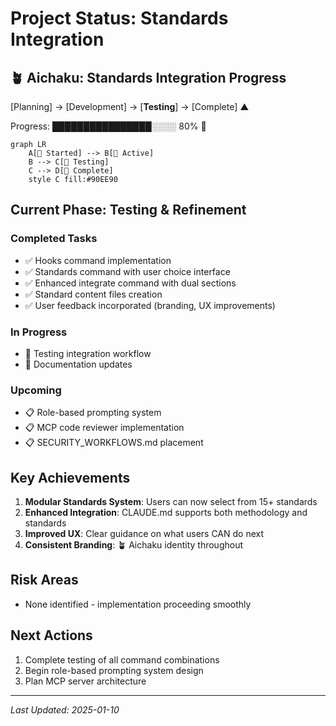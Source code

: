 # Project Status: Standards Integration

## 🪴 Aichaku: Standards Integration Progress

[Planning] → [Development] → [**Testing**] → [Complete]
                               ▲

Progress: ████████████████░░░░ 80% 🌿

```mermaid
graph LR
    A[🌱 Started] --> B[🌿 Active]
    B --> C[🌳 Testing]
    C --> D[🍃 Complete]
    style C fill:#90EE90
```

## Current Phase: Testing & Refinement

### Completed Tasks
- ✅ Hooks command implementation
- ✅ Standards command with user choice interface
- ✅ Enhanced integrate command with dual sections
- ✅ Standard content files creation
- ✅ User feedback incorporated (branding, UX improvements)

### In Progress
- 🔄 Testing integration workflow
- 🔄 Documentation updates

### Upcoming
- 📋 Role-based prompting system
- 📋 MCP code reviewer implementation
- 📋 SECURITY_WORKFLOWS.md placement

## Key Achievements
1. **Modular Standards System**: Users can now select from 15+ standards
2. **Enhanced Integration**: CLAUDE.md supports both methodology and standards
3. **Improved UX**: Clear guidance on what users CAN do next
4. **Consistent Branding**: 🪴 Aichaku identity throughout

## Risk Areas
- None identified - implementation proceeding smoothly

## Next Actions
1. Complete testing of all command combinations
2. Begin role-based prompting system design
3. Plan MCP server architecture

---

*Last Updated: 2025-01-10*